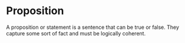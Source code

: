 # Proposition

A proposition or statement is a sentence that can be true or false. They capture some sort of fact and must be logically coherent.
